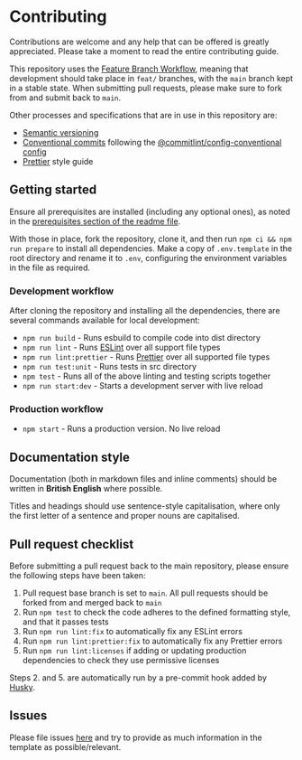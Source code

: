 # Contributing

Contributions are welcome and any help that can be offered is greatly appreciated.
Please take a moment to read the entire contributing guide.

This repository uses the [Feature Branch Workflow](https://atlassian.com/git/tutorials/comparing-workflows/feature-branch-workflow),
meaning that development should take place in `feat/` branches, with the `main` branch kept in a stable state.
When submitting pull requests, please make sure to fork from and submit back to `main`.

Other processes and specifications that are in use in this repository are:

- [Semantic versioning](https://semver.org/)
- [Conventional commits](https://conventionalcommits.org/en/v1.0.0/) following the [@commitlint/config-conventional config](https://github.com/conventional-changelog/commitlint/tree/master/%40commitlint/config-conventional)
- [Prettier](https://prettier.io/) style guide

## Getting started

Ensure all prerequisites are installed (including any optional ones), as noted in the [prerequisites section of the readme file](./README.md#prerequisites).

With those in place, fork the repository, clone it, and then run `npm ci && npm run prepare` to install all dependencies.
Make a copy of `.env.template` in the root directory and rename it to `.env`, configuring the environment variables in the file as required.

### Development workflow

After cloning the repository and installing all the dependencies, there are several commands available for local development:

- `npm run build` - Runs esbuild to compile code into dist directory
- `npm run lint` - Runs [ESLint](https://eslint.org) over all support file types
- `npm run lint:prettier` - Runs [Prettier](https://prettier.io) over all supported file types
- `npm run test:unit` - Runs tests in src directory
- `npm test` - Runs all of the above linting and testing scripts together
- `npm run start:dev` - Starts a development server with live reload

### Production workflow

- `npm start` - Runs a production version. No live reload

## Documentation style

Documentation (both in markdown files and inline comments) should be written in **British English** where possible.

Titles and headings should use sentence-style capitalisation, where only the first letter of a sentence and proper nouns are capitalised.

## Pull request checklist

Before submitting a pull request back to the main repository, please ensure the following steps have been taken:

1. Pull request base branch is set to `main`. All pull requests should be forked from and merged back to `main`
2. Run `npm test` to check the code adheres to the defined formatting style, and that it passes tests
3. Run `npm run lint:fix` to automatically fix any ESLint errors
4. Run `npm run lint:prettier:fix` to automatically fix any Prettier errors
5. Run `npm run lint:licenses` if adding or updating production dependencies to check they use permissive licenses

Steps 2. and 5. are automatically run by a pre-commit hook added by [Husky](https://typicode.github.io/husky/#/).

## Issues

Please file issues [here](https://github.com/Fdawgs/docsmith/issues) and try to provide as much information in the template as possible/relevant.
